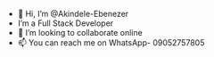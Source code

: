 - 👋 Hi, I’m @Akindele-Ebenezer
-  I’m a Full Stack Developer
- 💞️ I’m looking to collaborate online
- 📫 You can reach me on WhatsApp- 09052757805

<!---
Akindele-Ebenezer/Akindele-Ebenezer is a ✨ special ✨ repository because its `README.md` (this file) appears on your GitHub profile.
You can click the Preview link to take a look at your changes.
--->
